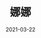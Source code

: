 ---
layout: page
title: 娜娜
description: >
  因为当时我老婆说这是她最喜欢的动画来看的...
category: 剧集
img: assets/img/movie/2021/娜娜.webp
star: 4
date: 2021-03-22
---